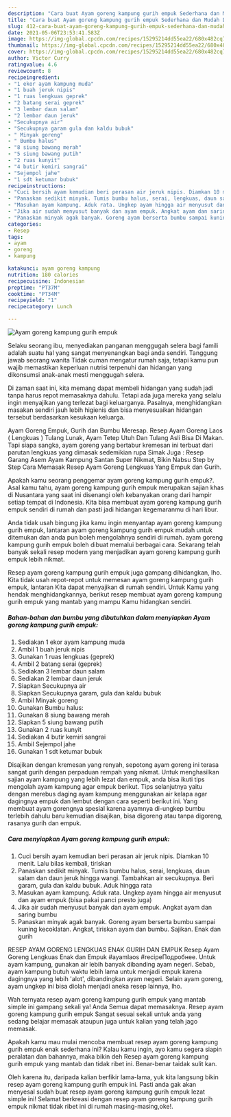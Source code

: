 ```yaml
---
description: "Cara buat Ayam goreng kampung gurih empuk Sederhana dan Mudah Dibuat"
title: "Cara buat Ayam goreng kampung gurih empuk Sederhana dan Mudah Dibuat"
slug: 412-cara-buat-ayam-goreng-kampung-gurih-empuk-sederhana-dan-mudah-dibuat
date: 2021-05-06T23:53:41.583Z
image: https://img-global.cpcdn.com/recipes/15295214dd55ea22/680x482cq70/ayam-goreng-kampung-gurih-empuk-foto-resep-utama.jpg
thumbnail: https://img-global.cpcdn.com/recipes/15295214dd55ea22/680x482cq70/ayam-goreng-kampung-gurih-empuk-foto-resep-utama.jpg
cover: https://img-global.cpcdn.com/recipes/15295214dd55ea22/680x482cq70/ayam-goreng-kampung-gurih-empuk-foto-resep-utama.jpg
author: Victor Curry
ratingvalue: 4.6
reviewcount: 8
recipeingredient:
- "1 ekor ayam kampung muda"
- "1 buah jeruk nipis"
- "1 ruas lengkuas geprek"
- "2 batang serai geprek"
- "3 lembar daun salam"
- "2 lembar daun jeruk"
- "Secukupnya air"
- "Secukupnya garam gula dan kaldu bubuk"
- " Minyak goreng"
- " Bumbu halus"
- "8 siung bawang merah"
- "5 siung bawang putih"
- "2 ruas kunyit"
- "4 butir kemiri sangrai"
- "Sejempol jahe"
- "1 sdt ketumar bubuk"
recipeinstructions:
- "Cuci bersih ayam kemudian beri perasan air jeruk nipis. Diamkan 10 menit. Lalu bilas kembali, tiriskan"
- "Panaskan sedikit minyak. Tumis bumbu halus, serai, lengkuas, daun salam dan daun jeruk hingga wangi. Tambahkan air secukupnya. Beri garam, gula dan kaldu bubuk. Aduk hingga rata"
- "Masukan ayam kampung. Aduk rata. Ungkep ayam hingga air menyusut dan ayam empuk (bisa pakai panci presto juga)"
- "Jika air sudah menyusut banyak dan ayam empuk. Angkat ayam dan saring bumbu"
- "Panaskan minyak agak banyak. Goreng ayam berserta bumbu sampai kuning kecoklatan. Angkat, tiriskan ayam dan bumbu. Sajikan. Enak dan gurih"
categories:
- Resep
tags:
- ayam
- goreng
- kampung

katakunci: ayam goreng kampung 
nutrition: 180 calories
recipecuisine: Indonesian
preptime: "PT37M"
cooktime: "PT34M"
recipeyield: "1"
recipecategory: Lunch

---
```



![Ayam goreng kampung gurih empuk](https://img-global.cpcdn.com/recipes/15295214dd55ea22/680x482cq70/ayam-goreng-kampung-gurih-empuk-foto-resep-utama.jpg)

Selaku seorang ibu, menyediakan panganan menggugah selera bagi famili adalah suatu hal yang sangat menyenangkan bagi anda sendiri. Tanggung jawab seorang  wanita Tidak cuman mengatur rumah saja, tetapi kamu pun wajib memastikan keperluan nutrisi terpenuhi dan hidangan yang dikonsumsi anak-anak mesti menggugah selera.

Di zaman  saat ini, kita memang dapat membeli hidangan yang sudah jadi tanpa harus repot memasaknya dahulu. Tetapi ada juga mereka yang selalu ingin menyajikan yang terlezat bagi keluarganya. Pasalnya, menghidangkan masakan sendiri jauh lebih higienis dan bisa menyesuaikan hidangan tersebut berdasarkan kesukaan keluarga. 

Ayam Goreng Empuk, Gurih dan Bumbu Meresap. Resep Ayam Goreng Laos ( Lengkuas ) Tulang Lunak, Ayam Tetep Utuh Dan Tulang Asli Bisa Di Makan. Tapi siapa sangka, ayam goreng yang bertabur kremesan ini terbuat dari parutan lengkuas yang dimasak sedemikian rupa Simak Juga : Resep Garang Asem Ayam Kampung Santan Super Nikmat, Bikin Nabsu Step by Step Cara Memasak Resep Ayam Goreng Lengkuas Yang Empuk dan Gurih.

Apakah kamu seorang penggemar ayam goreng kampung gurih empuk?. Asal kamu tahu, ayam goreng kampung gurih empuk merupakan sajian khas di Nusantara yang saat ini disenangi oleh kebanyakan orang dari hampir setiap tempat di Indonesia. Kita bisa membuat ayam goreng kampung gurih empuk sendiri di rumah dan pasti jadi hidangan kegemaranmu di hari libur.

Anda tidak usah bingung jika kamu ingin menyantap ayam goreng kampung gurih empuk, lantaran ayam goreng kampung gurih empuk mudah untuk ditemukan dan anda pun boleh mengolahnya sendiri di rumah. ayam goreng kampung gurih empuk boleh dibuat memalui berbagai cara. Sekarang telah banyak sekali resep modern yang menjadikan ayam goreng kampung gurih empuk lebih nikmat.

Resep ayam goreng kampung gurih empuk juga gampang dihidangkan, lho. Kita tidak usah repot-repot untuk memesan ayam goreng kampung gurih empuk, lantaran Kita dapat menyajikan di rumah sendiri. Untuk Kamu yang hendak menghidangkannya, berikut resep membuat ayam goreng kampung gurih empuk yang mantab yang mampu Kamu hidangkan sendiri.

<!--inarticleads1-->

##### Bahan-bahan dan bumbu yang dibutuhkan dalam menyiapkan Ayam goreng kampung gurih empuk:

1. Sediakan 1 ekor ayam kampung muda
1. Ambil 1 buah jeruk nipis
1. Gunakan 1 ruas lengkuas (geprek)
1. Ambil 2 batang serai (geprek)
1. Sediakan 3 lembar daun salam
1. Sediakan 2 lembar daun jeruk
1. Siapkan Secukupnya air
1. Siapkan Secukupnya garam, gula dan kaldu bubuk
1. Ambil  Minyak goreng
1. Gunakan  Bumbu halus:
1. Gunakan 8 siung bawang merah
1. Siapkan 5 siung bawang putih
1. Gunakan 2 ruas kunyit
1. Sediakan 4 butir kemiri sangrai
1. Ambil Sejempol jahe
1. Gunakan 1 sdt ketumar bubuk


Disajikan dengan kremesan yang renyah, sepotong ayam goreng ini terasa sangat gurih dengan perpaduan rempah yang nikmat. Untuk menghasilkan sajian ayam kampung yang lebih lezat dan empuk, anda bisa ikuti tips mengolah ayam kampung agar empuk berikut. Tips selanjutnya yaitu dengan merebus daging ayam kampung menggunakan air kelapa agar dagingnya empuk dan lembut dengan cara seperti berikut ini. Yang membuat ayam gorengnya spesial karena ayamnya di-ungkep bumbu terlebih dahulu baru kemudian disajikan, bisa digoreng atau tanpa digoreng, rasanya gurih dan empuk. 

<!--inarticleads2-->

##### Cara menyiapkan Ayam goreng kampung gurih empuk:

1. Cuci bersih ayam kemudian beri perasan air jeruk nipis. Diamkan 10 menit. Lalu bilas kembali, tiriskan
1. Panaskan sedikit minyak. Tumis bumbu halus, serai, lengkuas, daun salam dan daun jeruk hingga wangi. Tambahkan air secukupnya. Beri garam, gula dan kaldu bubuk. Aduk hingga rata
1. Masukan ayam kampung. Aduk rata. Ungkep ayam hingga air menyusut dan ayam empuk (bisa pakai panci presto juga)
1. Jika air sudah menyusut banyak dan ayam empuk. Angkat ayam dan saring bumbu
1. Panaskan minyak agak banyak. Goreng ayam berserta bumbu sampai kuning kecoklatan. Angkat, tiriskan ayam dan bumbu. Sajikan. Enak dan gurih


RESEP AYAM GORENG LENGKUAS ENAK GURIH DAN EMPUK Resep Ayam Goreng Lengkuas Enak dan Empuk #ayamlaos #recipeПодробнее. Untuk ayam kampung, gunakan air lebih banyak dibanding ayam negeri. Sebab, ayam kampung butuh waktu lebih lama untuk menjadi empuk karena dagingnya yang lebih &#39;alot&#39;, dibandingkan ayam negeri. Selain ayam goreng, ayam ungkep ini bisa diolah menjadi aneka resep lainnya, lho. 

Wah ternyata resep ayam goreng kampung gurih empuk yang mantab simple ini gampang sekali ya! Anda Semua dapat memasaknya. Resep ayam goreng kampung gurih empuk Sangat sesuai sekali untuk anda yang sedang belajar memasak ataupun juga untuk kalian yang telah jago memasak.

Apakah kamu mau mulai mencoba membuat resep ayam goreng kampung gurih empuk enak sederhana ini? Kalau kamu ingin, ayo kamu segera siapin peralatan dan bahannya, maka bikin deh Resep ayam goreng kampung gurih empuk yang mantab dan tidak ribet ini. Benar-benar taidak sulit kan. 

Oleh karena itu, daripada kalian berfikir lama-lama, yuk kita langsung bikin resep ayam goreng kampung gurih empuk ini. Pasti anda gak akan menyesal sudah buat resep ayam goreng kampung gurih empuk lezat simple ini! Selamat berkreasi dengan resep ayam goreng kampung gurih empuk nikmat tidak ribet ini di rumah masing-masing,oke!.

